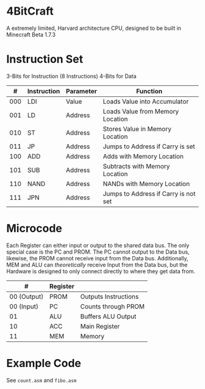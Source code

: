 # 4BitCraft
A extremely limited, Harvard architecture CPU, designed to be built in Minecraft Beta 1.7.3
# Instruction Set
3-Bits for Instruction (8 Instructions)
4-Bits for Data

| #   | Instruction | Parameter | Function                             |
| --- | ----------- | --------- | ------------------------------------ |
| 000 | LDI         | Value     | Loads Value into Accumulator         |
| 001 | LD          | Address   | Loads Value from Memory Location     |
| 010 | ST          | Address   | Stores Value in Memory Location      |
| 011 | JP          | Address   | Jumps to Address if Carry is set     |
| 100 | ADD         | Address   | Adds with Memory Location            |
| 101 | SUB         | Address   | Subtracts with Memory Location       |
| 110 | NAND        | Address   | NANDs with Memory Location           |
| 111 | JPN         | Address   | Jumps to Address if Carry is not set |

# Microcode
Each Register can either input or output to the shared data bus.
The only special case is the PC and PROM. The PC cannot output to the Data bus, likewise, the PROM cannot receive input from the Data bus. Additionally, MEM and ALU can *theoretically* receive Input from the Data bus, but the Hardware is designed to only connect directly to where they get data from.

| #           | Register |                      |
| ----------- | -------- | -------------------- |
| 00 (Output) | PROM     | Outputs Instructions |
| 00 (Input)  | PC       | Counts through PROM  |
| 01          | ALU      | Buffers ALU Output   |
| 10          | ACC      | Main Register        |
| 11          | MEM      | Memory               |
# Example Code
See `count.asm` and `fibo.asm`